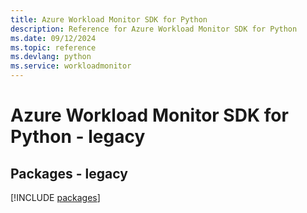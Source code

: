 ```yaml
---
title: Azure Workload Monitor SDK for Python
description: Reference for Azure Workload Monitor SDK for Python
ms.date: 09/12/2024
ms.topic: reference
ms.devlang: python
ms.service: workloadmonitor
---
```

# Azure Workload Monitor SDK for Python - legacy
## Packages - legacy
[!INCLUDE [packages](workload-monitor-index.md)]